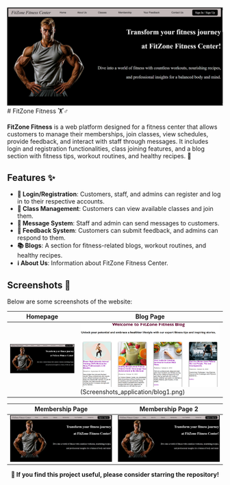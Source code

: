 ![image](Screenshots_application/home.png)# FitZone Fitness 🏋️♂️


**FitZone Fitness** is a web platform designed for a fitness center that allows customers to manage their memberships, join classes, view schedules, provide feedback, and interact with staff through messages. It includes login and registration functionalities, class joining features, and a blog section with fitness tips, workout routines, and healthy recipes. 💪

## Features ✨

- **🔐 Login/Registration**: Customers, staff, and admins can register and log in to their respective accounts.
- **📅 Class Management**: Customers can view available classes and join them.
- **💬 Message System**: Staff and admin can send messages to customers.
- **📢 Feedback System**: Customers can submit feedback, and admins can respond to them.
- **📚 Blogs**: A section for fitness-related blogs, workout routines, and healthy recipes.
- **ℹ️ About Us**: Information about FitZone Fitness Center.

## Screenshots 📸

Below are some screenshots of the website: 

| Homepage | Blog Page |
|----------|-----------|
| ![Homepage](Screenshots_application/home.png) | ![Blog Page](Screenshots_application/blogpage.png) (Screenshots_application/blog1.png) |

| Membership Page | Membership Page 2 |
|-----------------|-------------------|
| ![Membership Page](Screenshots_application/home.png) | ![Membership Page](Screenshots_application/home.png) |

<p align="center"> <strong>🌟 If you find this project useful, please consider starring the repository!</strong><br> <strong></p>
